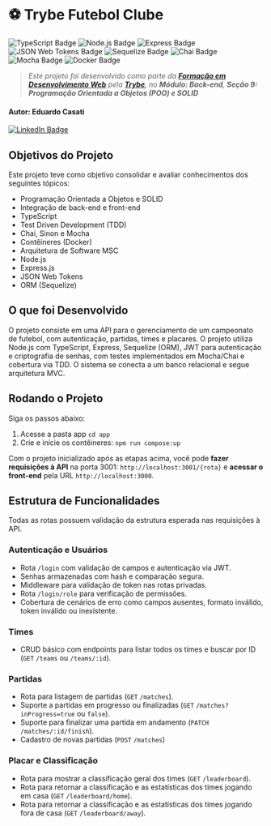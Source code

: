 # ⚽ Trybe Futebol Clube

![TypeScript Badge](https://img.shields.io/badge/TYPESCRIPT-3178C6?style=for-the-badge&logo=typescript&logoColor=white) ![Node.js Badge](https://img.shields.io/badge/node.js-339933?style=for-the-badge&logo=node.js&logoColor=white) ![Express Badge](https://img.shields.io/badge/express-black?style=for-the-badge&logo=express&logoColor=white) ![JSON Web Tokens Badge](https://img.shields.io/badge/json%20web%20tokens-black?style=for-the-badge&logo=json%20web%20tokens&logoColor=white) ![Sequelize Badge](https://img.shields.io/badge/sequelize-52B0E7?style=for-the-badge&logo=sequelize&logoColor=white) ![Chai Badge](https://img.shields.io/badge/chai-A40802?style=for-the-badge&logo=chai&logoColor=white) ![Mocha Badge](https://img.shields.io/badge/mocha-8d6748?style=for-the-badge&logo=mocha&logoColor=white) ![Docker Badge](https://img.shields.io/badge/docker-1D63ED?style=for-the-badge&logo=docker&logoColor=white)

> _Este projeto foi desenvolvido como parte da **[Formação em Desenvolvimento Web](https://www.betrybe.com/formacao-desenvolvimento-web)** pela **[Trybe](https://www.betrybe.com/)**, no **Módulo: Back-end**, **Seção 9: Programação Orientada a Objetos (POO) e SOLID**_

#### Autor: **Eduardo Casati**

[![LinkedIn Badge](https://img.shields.io/badge/LinkedIn-0A66C2?style=flat-square&logo=linkedin&logoColor=white)](https://www.linkedin.com/in/eduardocasati/)

## Objetivos do Projeto

Este projeto teve como objetivo consolidar e avaliar conhecimentos dos seguintes tópicos:

- Programação Orientada a Objetos e SOLID
- Integração de back-end e front-end
- TypeScript
- Test Driven Development (TDD)
- Chai, Sinon e Mocha
- Contêineres (Docker)
- Arquitetura de Software MSC
- Node.js
- Express.js
- JSON Web Tokens
- ORM (Sequelize)

## O que foi Desenvolvido

O projeto consiste em uma API para o gerenciamento de um campeonato de futebol, com autenticação, partidas, times e placares. O projeto utiliza Node.js com TypeScript, Express, Sequelize (ORM), JWT para autenticação e criptografia de senhas, com testes implementados em Mocha/Chai e cobertura via TDD. O sistema se conecta a um banco relacional e segue arquitetura MVC.

## Rodando o Projeto

Siga os passos abaixo:

1. Acesse a pasta app `cd app`
2. Crie e inicie os contêineres: `npm run compose:up`

Com o projeto inicializado após as etapas acima, você pode **fazer requisições à API** na porta 3001: `http://localhost:3001/{rota}` e **acessar o front-end** pela URL `http://localhost:3000`.

## Estrutura de Funcionalidades

Todas as rotas possuem validação da estrutura esperada nas requisições à API.

### Autenticação e Usuários

- Rota `/login` com validação de campos e autenticação via JWT.
- Senhas armazenadas com hash e comparação segura.
- Middleware para validação de token nas rotas privadas.
- Rota `/login/role` para verificação de permissões.
- Cobertura de cenários de erro como campos ausentes, formato inválido, token inválido ou inexistente.

### Times

- CRUD básico com endpoints para listar todos os times e buscar por ID (`GET` `/teams` ou `/teams/:id`).

### Partidas

- Rota para listagem de partidas (`GET` `/matches`).
- Suporte a partidas em progresso ou finalizadas (`GET` `/matches?inProgress=true` ou `false`).
- Suporte para finalizar uma partida em andamento (`PATCH` `/matches/:id/finish`).
- Cadastro de novas partidas (`POST` `/matches`)

### Placar e Classificação

- Rota para mostrar a classificação geral dos times (`GET` `/leaderboard`).
- Rota para retornar a classificação e as estatísticas dos times jogando em casa (`GET` `/leaderboard/home`).
- Rota para retornar a classificação e as estatísticas dos times jogando fora de casa (`GET` `/leaderboard/away`).

